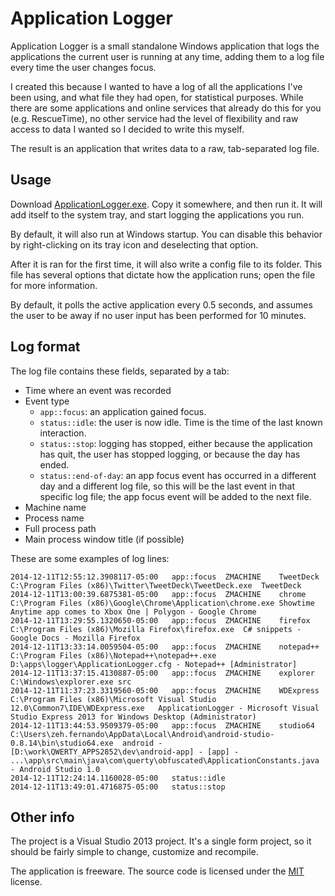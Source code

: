 Application Logger
==================

Application Logger is a small standalone Windows application that logs the applications the current user is running at any time, adding them to a log file every time the user changes focus.

I created this because I wanted to have a log of all the applications I've been using, and what file they had open, for statistical purposes. While there are some applications and online services that already do this for you (e.g. RescueTime), no other service had the level of flexibility and raw access to data I wanted so I decided to write this myself.

The result is an application that writes data to a raw, tab-separated log file.

Usage
-----

Download [ApplicationLogger.exe](https://github.com/zeh/app-application-logger/tree/master/deploy). Copy it somewhere, and then run it. It will add itself to the system tray, and start logging the applications you run.

By default, it will also run at Windows startup. You can disable this behavior by right-clicking on its tray icon and deselecting that option.

After it is ran for the first time, it will also write a config file to its folder. This file has several options that dictate how the application runs; open the file for more information.

By default, it polls the active application every 0.5 seconds, and assumes the user to be away if no user input has been performed for 10 minutes.


Log format
----------

The log file contains these fields, separated by a tab:

 * Time where an event was recorded
 * Event type
   * `app::focus`: an application gained focus.
   * `status::idle`: the user is now idle. Time is the time of the last known interaction.
   * `status::stop`: logging has stopped, either because the application has quit, the user has stopped logging, or because the day has ended.
   * `status::end-of-day`: an app focus event has occurred in a different day and a different log file, so this will be the last event in that specific log file; the app focus event will be added to the next file.
 * Machine name
 * Process name
 * Full process path
 * Main process window title (if possible)

These are some examples of log lines:

	2014-12-11T12:55:12.3908117-05:00	app::focus	ZMACHINE	TweetDeck	C:\Program Files (x86)\Twitter\TweetDeck\TweetDeck.exe	TweetDeck
	2014-12-11T13:00:39.6875381-05:00	app::focus	ZMACHINE	chrome	C:\Program Files (x86)\Google\Chrome\Application\chrome.exe	Showtime Anytime app comes to Xbox One | Polygon - Google Chrome
	2014-12-11T13:29:55.1320650-05:00	app::focus	ZMACHINE	firefox	C:\Program Files (x86)\Mozilla Firefox\firefox.exe	C# snippets - Google Docs - Mozilla Firefox
	2014-12-11T13:33:14.0059504-05:00	app::focus	ZMACHINE	notepad++	C:\Program Files (x86)\Notepad++\notepad++.exe	D:\apps\logger\ApplicationLogger.cfg - Notepad++ [Administrator]
	2014-12-11T13:37:15.4130887-05:00	app::focus	ZMACHINE	explorer	C:\Windows\explorer.exe	src
	2014-12-11T11:37:23.3319560-05:00	app::focus	ZMACHINE	WDExpress	C:\Program Files (x86)\Microsoft Visual Studio 12.0\Common7\IDE\WDExpress.exe	ApplicationLogger - Microsoft Visual Studio Express 2013 for Windows Desktop (Administrator)
	2014-12-11T13:44:53.9509379-05:00	app::focus	ZMACHINE	studio64	C:\Users\zeh.fernando\AppData\Local\Android\android-studio-0.8.14\bin\studio64.exe	android - [D:\work\QWERTY_APPS2852\dev\android-app] - [app] - ...\app\src\main\java\com\querty\obfuscated\ApplicationConstants.java - Android Studio 1.0
	2014-12-11T12:24:14.1160028-05:00	status::idle			
	2014-12-11T13:49:01.4716875-05:00	status::stop			

Other info
----------

The project is a Visual Studio 2013 project. It's a single form project, so it should be fairly simple to change, customize and recompile.

The application is freeware. The source code is licensed under the [MIT](LICENSE.MD) license.
